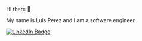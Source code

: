 <img src="https://komarev.com/ghpvc/?username=LuisP693514&style=flat-square&color=blue" alt=""/>

Hi there 👋

My name is Luis Perez and I am a software engineer. 

  <a href="https://www.linkedin.com/in/luis-perez-5baa4695/">
    <img src="https://img.shields.io/badge/LinkedIn-blue?style=for-the-badge&logo=linkedin&logoColor=white" alt="LinkedIn Badge"/>
  </a>

<!--
**LuisP693514/LuisP693514** is a ✨ _special_ ✨ repository because its `README.md` (this file) appears on your GitHub profile.

Here are some ideas to get you started:

- 🔭 I’m currently working on ...
- 🌱 I’m currently learning ...
- 👯 I’m looking to collaborate on ...
- 🤔 I’m looking for help with ...
- 💬 Ask me about ...
- 📫 How to reach me: ...
- 😄 Pronouns: ...
- ⚡ Fun fact: ...
-->
